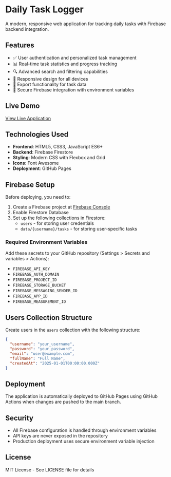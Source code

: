 # Daily Task Logger

A modern, responsive web application for tracking daily tasks with Firebase backend integration.

## Features

- ✅ User authentication and personalized task management
- 📊 Real-time task statistics and progress tracking
- 🔍 Advanced search and filtering capabilities
- 📱 Responsive design for all devices
- 💾 Export functionality for task data
- 🔐 Secure Firebase integration with environment variables

## Live Demo

[View Live Application](https://nareshkumar9623.github.io/DTM)

## Technologies Used

- **Frontend**: HTML5, CSS3, JavaScript ES6+
- **Backend**: Firebase Firestore
- **Styling**: Modern CSS with Flexbox and Grid
- **Icons**: Font Awesome
- **Deployment**: GitHub Pages

## Firebase Setup

Before deploying, you need to:

1. Create a Firebase project at [Firebase Console](https://console.firebase.google.com)
2. Enable Firestore Database
3. Set up the following collections in Firestore:
   - `users` - for storing user credentials
   - `data/{username}/tasks` - for storing user-specific tasks

### Required Environment Variables

Add these secrets to your GitHub repository (Settings > Secrets and variables > Actions):

- `FIREBASE_API_KEY`
- `FIREBASE_AUTH_DOMAIN`
- `FIREBASE_PROJECT_ID`
- `FIREBASE_STORAGE_BUCKET`
- `FIREBASE_MESSAGING_SENDER_ID`
- `FIREBASE_APP_ID`
- `FIREBASE_MEASUREMENT_ID`

## Users Collection Structure

Create users in the `users` collection with the following structure:
```json
{
  "username": "your_username",
  "password": "your_password",
  "email": "user@example.com",
  "fullName": "Full Name",
  "createdAt": "2025-01-01T00:00:00.000Z"
}
```

## Deployment

The application is automatically deployed to GitHub Pages using GitHub Actions when changes are pushed to the main branch.

## Security

- All Firebase configuration is handled through environment variables
- API keys are never exposed in the repository
- Production deployment uses secure environment variable injection

## License

MIT License - See LICENSE file for details
